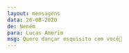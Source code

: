 ```yaml
---
layout: mensagens
data: 26-08-2020
de: Neném
para: Lucas Amorim
msg: Quero dançar esquisito com você💜
---
```

